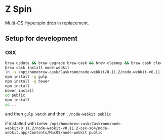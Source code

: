 # Z Spin

Multi-OS Hyperspin drop in replacement.


## Setup for development
### OSX

```bash
brew update && brew upgrade brew-cask && brew cleanup && brew cask cleanup
brew cask install node-webkit
ln -s /opt/homebrew-cask/Caskroom/node-webkit/0.11.2/node-webkit-v0.11.2-osx-x64/node-webkit.app/Contents/MacOS/node-webkit node-webkit
npm install -g gulp
npm install -g bower
npm install
bower install
cd public
npm install
cd ..
```

and then `gulp watch` and then `./node-webkit public`


if installed with brew:
`/opt/homebrew-cask/Caskroom/node-webkit/0.11.2/node-webkit-v0.11.2-osx-x64/node-webkit.app/Contents/MacOS/node-webkit public`
